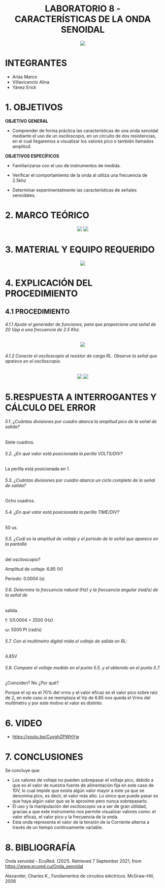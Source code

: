 <div align="center">

# LABORATORIO 8 - CARACTERÍSTICAS DE LA ONDA SENOIDAL

![](https://github.com/erickyanez1/IMAGENES-DEBER-1/blob/main/espe.png) 

</div>

# **INTEGRANTES**

- Arias Marco
- Villavicencio Alina
- Yánez Erick


# **1. OBJETIVOS**

**OBJETIVO GENERAL**
  
  - Comprender de forma práctica las características de una onda senoidal mediante el uso de un osciloscopio, en un circuito de dos resistencias, en el cual llegaremos a visualizar los valores pico o también llamados amplitud. 
 
 **OBJETIVOS ESPECÍFICOS**
   
  - Familiarizarse con el uso de instrumentos de medida. 
  
  - Verificar el comportamiento de la onda al utiliza una frecuencia de 2.5khz                                                                                                               
  - Determinar experimentalmente las características de señales senoidales.                                                  
  
# **2. MARCO TEÓRICO**

<div align="center">
  
![](https://github.com/erickyanez1/Laboratorio-8/blob/main/IMG/Mapa1.png)
![](https://github.com/erickyanez1/Laboratorio-8/blob/main/IMG/Mapa52.png)
  
</div>
  
# **3. MATERIAL Y EQUIPO REQUERIDO**

<div align="center">
  
![](https://github.com/erickyanez1/Laboratorio-8/blob/main/IMG/Material.png)
  
</div>

# **4. EXPLICACIÓN DEL PROCEDIMIENTO**

## **4.1 PROCEDIMIENTO**

###### 4.1.1  Ajuste el generador de funciones, para que proporcione una señal de 20 Vpp a una frecuencia de 2.5 Khz.

<div align="center">

![](https://github.com/erickyanez1/Laboratorio-8/blob/main/IMG/Ajuste_generador.png)
  
</div>


###### 4.1.2 Conecte  el osciloscopio al resistor de carga RL. Observe la señal que aparece en el osciloscopio.

<div align="center">
  
![](https://github.com/erickyanez1/Laboratorio-8/blob/main/IMG/Se%C3%B1al%20osciloscopio.png)
![](https://github.com/erickyanez1/Laboratorio-8/blob/main/IMG/Onda.png)
  
</div>

#  5.RESPUESTA A INTERROGANTES Y CÁLCULO DEL ERROR


###### 5.1. ¿Cuántas divisiones por cuadro abarca la amplitud pico de la señal de salida?

Siete cuadros.

###### 5.2. ¿En qué valor está posicionada la perilla VOLTS/DIV? 

La perilla está posicionada en 1.

###### 5.3. ¿Cuántas divisiones por cuadro abarca un ciclo completo de la señal de salida?

Ocho cuadros.

###### 5.4. ¿En qué valor está posicionada la perilla TIME/DIV?

50 us.

###### 5.5. ¿Cuál es la amplitud de voltaje y el periodo de la señal que aparece en la pantalla
del osciloscopio?

Amplitud de voltaje: 6.85 (V)

Periodo: 0.0004 (s)

###### 5.6. Determine la frecuencia natural (Hz) y la frecuencia angular (rad/s) de la señal de
salida.

f: 1/0.0004 = 2500 (Hz)

ω: 5000 PI (rad/s)

###### 5.7. Con el multímetro digital mida el voltaje de salida en RL: 

4.85V

###### 5.8. Compare el voltaje medido en el punto 5.5. y el obtenido en el punto 5.7.
¿Coinciden? No ¿Por qué?

Porque el vp es el 70% del vrms y el valor eficaz es el valor pico sobre raíz de 2, en este caso si se reemplaza el Vp de 6.85 nos queda el Vrms del multímetro y por este motivo el valor es distinto.





# **6. VIDEO**

- https://youtu.be/CuvghZPWHYw

# **7. CONCLUSIONES**

Se concluye que:

- Los valores de voltaje no pueden sobrepasar el voltaje pico, debido a que es el valor de nuestra fuente de alimentación fija en este caso de 10V, lo cual impide que exista algún valor mayor a este ya que se denomina pico, es decir, el valor más alto. Lo único que puede pasar es que haya algún valor que se le aproxime pero nunca sobrepasarlo.
- El uso y la manipulación del osciloscopio va a ser de gran utilidad, gracias a que este instrumento nos permite visualizar valores como: el valor eficaz, el valor pico y la frecuencia de la onda.
- Esta onda representa el valor de la tensión de la Corriente alterna a través de un tiempo continuamente variable.

# **8. BIBLIOGRAFÍA**

Onda senoidal - EcuRed. (2021). Retrieved 7 September 2021, from https://www.ecured.cu/Onda_senoidal

Alexander, Charles K., Fundamentos de circuitos eléctricos. McGraw-Hill, 2006


